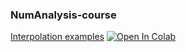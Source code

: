 ### NumAnalysis-course

[Interpolation examples](https://github.com/niksterg/NumAnalysis-course/blob/master/Interpolation.ipynb) [![Open In Colab](https://colab.research.google.com/assets/colab-badge.svg)](https://colab.research.google.com/github/niksterg/NumAnalysis-course/blob/master/Interpolation.ipynb)
